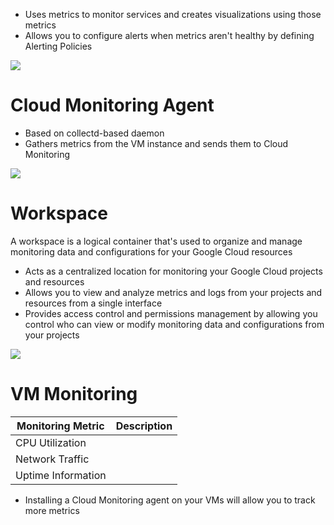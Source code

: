 
* Uses metrics to monitor services and creates visualizations using those metrics
* Allows you to configure alerts when metrics aren't healthy by defining Alerting Policies

![](https://github.com/JonmarCorpuz/SecondBrain/blob/main/Assets/Whitespace.png)

# Cloud Monitoring Agent

* Based on collectd-based daemon
* Gathers metrics from the VM instance and sends them to Cloud Monitoring

![](https://github.com/JonmarCorpuz/SecondBrain/blob/main/Assets/Whitespace.png)

# Workspace

A workspace is a logical container that's used to organize and manage monitoring data and configurations for your Google Cloud resources

* Acts as a centralized location for monitoring your Google Cloud projects and resources
* Allows you to view and analyze metrics and logs from your projects and resources from a single interface
* Provides access control and permissions management by allowing you control who can view or modify monitoring data and configurations from your projects

![](https://github.com/JonmarCorpuz/SecondBrain/blob/main/Assets/Whitespace.png)

# VM Monitoring

| Monitoring Metric | Description |
| --- | --- |
| CPU Utilization | |
| Network Traffic | |
| Uptime Information | |

* Installing a Cloud Monitoring agent on your VMs will allow you to track more metrics
